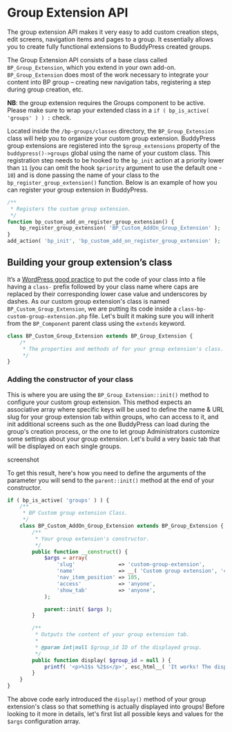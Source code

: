 # Group Extension API

The group extension API makes it very easy to add custom creation steps, edit screens, navigation items and pages to a group. It essentially allows you to create fully functional extensions to BuddyPress created groups.

The Group Extension API consists of a base class called `BP_Group_Extension`, which you extend in your own add-on. `BP_Group_Extension` does most of the work necessary to integrate your content into BP group – creating new navigation tabs, registering a step during group creation, etc.

**NB**: the group extension requires the Groups component to be active. Please make sure to wrap your extended class in a `if ( bp_is_active( 'groups' ) ) :` check.

Located inside the `/bp-groups/classes` directory, the `BP_Group_Extension` class will help you to organize your custom group extension. BuddyPress group extensions are registered into the `$group_extensions` property of the `buddypress()->groups` global using the name of your custom class. This registration step needs to be hooked to the `bp_init` action at a priority lower than `11` (you can omit the hook `$priority` argument to use the default one - `10`) and is done passing the name of your class to the `bp_register_group_extension()` function. Below is an example of how you can register your group extension in BuddyPress.

```php
/**
 * Registers the custom group extension.
 */
function bp_custom_add_on_register_group_extension() {
	bp_register_group_extension( 'BP_Custom_AddOn_Group_Extension' );
}
add_action( 'bp_init', 'bp_custom_add_on_register_group_extension' );
```

## Building your group extension’s class

It’s a [WordPress good practice](https://developer.wordpress.org/coding-standards/wordpress-coding-standards/php/#naming-conventions) to put the code of your class into a file having a `class-` prefix followed by your class name where caps are replaced by their corresponding lower case value and underscores by dashes. As our custom group extension's class is named `BP_Custom_Group_Extension`, we are putting its code inside a `class-bp-custom-group-extension.php` file. Let's built it making sure you will inherit from the `BP_Component` parent class using the `extends` keyword.

```php
class BP_Custom_Group_Extension extends BP_Group_Extension {
	/*
	 * The properties and methods of for your group extension's class.
	 */ 
}
```

### Adding the constructor of your class

This is where you are using the `BP_Group_Extension::init()` method to configure your custom group extension. This method expects an associative array where specific keys will be used to define the name & URL slug for your group extension tab within groups, who can access to it, and init additional screens such as the one BuddyPress can load during the group's creation process, or the one to let group Administrators customize some settings about your group extension. Let's build a very basic tab that will be displayed on each single groups.

screenshot

To get this result, here's how you need to define the arguments of the parameter you will send to the `parent::init()`  method at the end of your constructor.

```php
if ( bp_is_active( 'groups' ) ) {
	/**
	 * BP Custom group extension Class.
	 */
	class BP_Custom_AddOn_Group_Extension extends BP_Group_Extension {
		/**
		 * Your group extension's constructor.
		 */
		public function __construct() {
			$args = array(
				'slug'              => 'custom-group-extension',
				'name'              => __( 'Custom group extension', 'custom-text-domain' ),
				'nav_item_position' => 105,
				'access'            => 'anyone',
				'show_tab'          => 'anyone',
			);

			parent::init( $args );
		}

		/**
		 * Outputs the content of your group extension tab.
		 *
		 * @param int|null $group_id ID of the displayed group.
		 */
		public function display( $group_id = null ) {
			printf( '<p>%1$s %2$s</p>', esc_html__( 'It works! The displayed group ID is', 'custom-text-domain' ), $group_id );
		}
	}
}
```

The above code early introduced the `display()`  method of your group extension's class so that something is actually displayed into groups! Before looking to it more in details, let's first list all possible keys and values for the `$args` configuration array.
